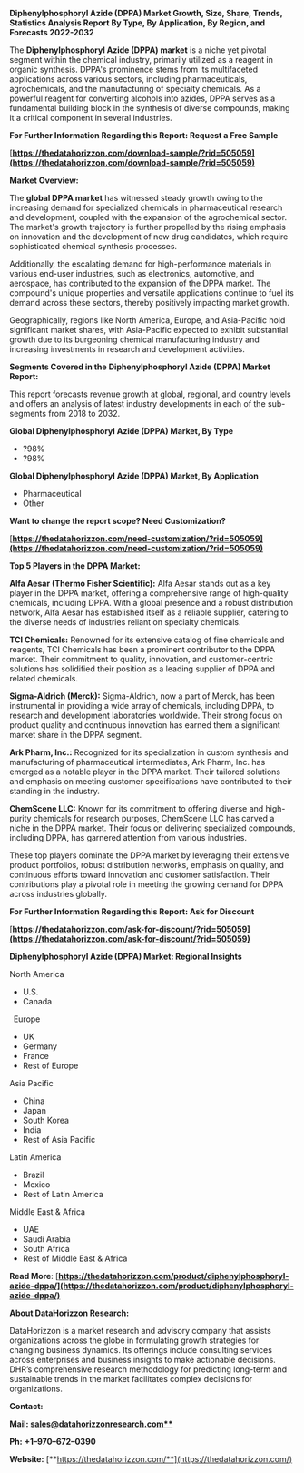 ﻿**Diphenylphosphoryl Azide (DPPA)  Market Growth, Size, Share, Trends, Statistics Analysis Report By Type, By Application, By Region, and Forecasts 2022-2032**


The **Diphenylphosphoryl Azide (DPPA) market** is a niche yet pivotal segment within the chemical industry, primarily utilized as a reagent in organic synthesis. DPPA's prominence stems from its multifaceted applications across various sectors, including pharmaceuticals, agrochemicals, and the manufacturing of specialty chemicals. As a powerful reagent for converting alcohols into azides, DPPA serves as a fundamental building block in the synthesis of diverse compounds, making it a critical component in several industries. 

**For Further Information Regarding this Report: Request a Free Sample**	

[**https://thedatahorizzon.com/download-sample/?rid=505059](https://thedatahorizzon.com/download-sample/?rid=505059)** 

**Market Overview:**

The **global DPPA market** has witnessed steady growth owing to the increasing demand for specialized chemicals in pharmaceutical research and development, coupled with the expansion of the agrochemical sector. The market's growth trajectory is further propelled by the rising emphasis on innovation and the development of new drug candidates, which require sophisticated chemical synthesis processes.

Additionally, the escalating demand for high-performance materials in various end-user industries, such as electronics, automotive, and aerospace, has contributed to the expansion of the DPPA market. The compound's unique properties and versatile applications continue to fuel its demand across these sectors, thereby positively impacting market growth.

Geographically, regions like North America, Europe, and Asia-Pacific hold significant market shares, with Asia-Pacific expected to exhibit substantial growth due to its burgeoning chemical manufacturing industry and increasing investments in research and development activities.  

**Segments Covered in the Diphenylphosphoryl Azide (DPPA) Market Report:** 

This report forecasts revenue growth at global, regional, and country levels and offers an analysis of latest industry developments in each of the sub-segments from 2018 to 2032.

**Global Diphenylphosphoryl Azide (DPPA) Market, By Type**

- ?98%
- ?98%

**Global Diphenylphosphoryl Azide (DPPA) Market, By Application**

- Pharmaceutical
- Other

**Want to change the report scope? Need Customization?**

[**https://thedatahorizzon.com/need-customization/?rid=505059](https://thedatahorizzon.com/need-customization/?rid=505059)** 

**Top 5 Players in the DPPA Market:**

**Alfa Aesar (Thermo Fisher Scientific):** Alfa Aesar stands out as a key player in the DPPA market, offering a comprehensive range of high-quality chemicals, including DPPA. With a global presence and a robust distribution network, Alfa Aesar has established itself as a reliable supplier, catering to the diverse needs of industries reliant on specialty chemicals.

**TCI Chemicals:** Renowned for its extensive catalog of fine chemicals and reagents, TCI Chemicals has been a prominent contributor to the DPPA market. Their commitment to quality, innovation, and customer-centric solutions has solidified their position as a leading supplier of DPPA and related chemicals.

**Sigma-Aldrich (Merck):** Sigma-Aldrich, now a part of Merck, has been instrumental in providing a wide array of chemicals, including DPPA, to research and development laboratories worldwide. Their strong focus on product quality and continuous innovation has earned them a significant market share in the DPPA segment.

**Ark Pharm, Inc.:** Recognized for its specialization in custom synthesis and manufacturing of pharmaceutical intermediates, Ark Pharm, Inc. has emerged as a notable player in the DPPA market. Their tailored solutions and emphasis on meeting customer specifications have contributed to their standing in the industry.

**ChemScene LLC:** Known for its commitment to offering diverse and high-purity chemicals for research purposes, ChemScene LLC has carved a niche in the DPPA market. Their focus on delivering specialized compounds, including DPPA, has garnered attention from various industries.

These top players dominate the DPPA market by leveraging their extensive product portfolios, robust distribution networks, emphasis on quality, and continuous efforts toward innovation and customer satisfaction. Their contributions play a pivotal role in meeting the growing demand for DPPA across industries globally.

**For Further Information Regarding this Report: Ask for Discount**	

[**https://thedatahorizzon.com/ask-for-discount/?rid=505059](https://thedatahorizzon.com/ask-for-discount/?rid=505059)** 

**Diphenylphosphoryl Azide (DPPA) Market: Regional Insights**

North America

- U.S.
- Canada

` `Europe

- UK
- Germany
- France
- Rest of Europe

Asia Pacific

- China
- Japan
- South Korea
- India
- Rest of Asia Pacific

Latin America

- Brazil
- Mexico
- Rest of Latin America

Middle East & Africa

- UAE
- Saudi Arabia
- South Africa
- Rest of Middle East & Africa

**Read More**: [**https://thedatahorizzon.com/product/diphenylphosphoryl-azide-dppa/](https://thedatahorizzon.com/product/diphenylphosphoryl-azide-dppa/)** 

**About DataHorizzon Research:**

DataHorizzon is a market research and advisory company that assists organizations across the globe in formulating growth strategies for changing business dynamics. Its offerings include consulting services across enterprises and business insights to make actionable decisions. DHR’s comprehensive research methodology for predicting long-term and sustainable trends in the market facilitates complex decisions for organizations.

**Contact:**

**Mail: [sales@datahorizzonresearch.com**](mailto:sales@datahorizzonresearch.com)**

**Ph:** **+1–970–672–0390**

**Website:** [**https://thedatahorizzon.com/**](https://thedatahorizzon.com/)

